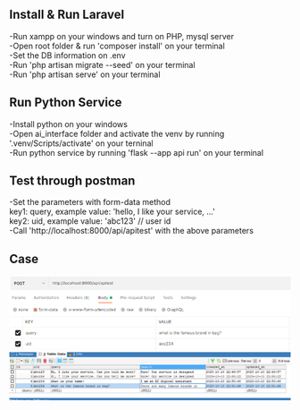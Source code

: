  

## Install & Run Laravel
-Run xampp on your windows and turn on PHP, mysql server <br/>
-Open root folder & run 'composer install' on your terminal <br/>
-Set the DB information on .env <br/>
-Run 'php artisan migrate --seed' on your terminal <br/>
-Run 'php artisan serve' on your terminal <br/>

## Run Python Service
-Install python on your windows <br/>
-Open ai_interface folder and activate the venv by running '.venv/Scripts/activate' on your terninal <br/>
-Run python service by running 'flask --app api run' on your terminal <br/>

## Test through postman
-Set the parameters with form-data method <br/>
    key1: query, example value: 'hello, I like your service, ...' <br/>
    key2: uid, example value: 'abc123' // user id <br/>
-Call 'http://localhost:8000/api/apitest' with the above parameters  <br/>

## Case
<img src='https://github.com/songil88620/openai-test/blob/main/1.PNG'/>
<img src='https://github.com/songil88620/openai-test/blob/main/2.PNG'/>
